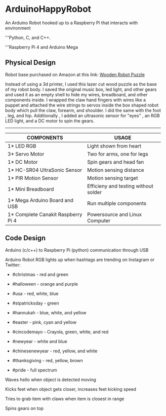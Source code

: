 # ArduinoHappyRobot
An Arduino Robot hooked up to a Raspberry Pi that interacts with environment

'''Python, C, and C++. 

'''Raspberry Pi 4 and Arduino Mega 


Physical Design
-------------------------------------------------------------------------------------------------------------------------------

Robot base purchased on Amazon at this link: [Wooden Robot Puzzle](https://www.amazon.com/ROKR-Machinarium-Figures-Christmas-Birthday/dp/B0797K1Q9D/ref=asc_df_B0797K1Q9D/?tag=hyprod-20&linkCode=df0&hvadid=241997379068&hvpos=&hvnetw=g&hvrand=17699836542645489671&hvpone=&hvptwo=&hvqmt=&hvdev=c&hvdvcmdl=&hvlocint=&hvlocphy=9031523&hvtargid=pla-427826511810&psc=1)

Instead of using a 3d printer, I used this lazer cut wood puzzle as the base of my robot body. I saved the original music box, led light, and other gears and used it as an empty shell to hide my wires, breadboard, and other components inside. I wrapped the claw hand fingers with wires like a puppet and attached the wire strings to servos inside the box shaped robot body which pull the claw, forearm, and shoulder. I did the same with the foot , leg, and hip. Additionally , I added an ultrasonic sensor for "eyes" , an RGB LED light, and a DC motor to spin the gears.

-------------------------------------------------------------------------------------------------------------------------------

COMPONENTS | USAGE
----------- | ------------
1* LED RGB  | Light shown from heart
3* Servo Motor | Two for arms, one for legs
1* DC Motor | Spin gears and head fan
1* HC-SR04 UltraSonic Sensor | Motion sensing distance
1* PIR Motion Sensor | Motion sensing target
1* Mini Breadboard | Efficieny and testing without solder
1* Mega Arduino Board and USB | Run multiple components 
1* Complete Canakit Raspberry Pi 4 | Powersource and Linux Computer

Code Design
-------------------------------------------------------------------------------------------------------------------------------

Arduino (c/c++) to Raspberry Pi (python) communication through USB

Arduino Robot RGB lights up when hashtags are trending on Instagram or Twitter:

- #christmas - red and green

- #halloween - orange and purple

- #usa - red, white, blue

- #stpatricksday - green

- #hannukah - blue, white, and yellow

- #easter - pink, cyan and yellow

- #cincodemayo - Crayola, green, white, and red

- #newyear - white and blue

- #chinesenewyear - red, yellow, and white

- #thanksgiving - red, yellow, brown

- #pride - full spectrum


Waves hello when object is detected moving

Kicks feet when object gets closer, increases feet kicking speed

Tries to grab item with claws when item is closest in range

Spins gears on top 












